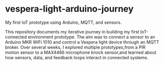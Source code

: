 # vespera-light-arduino-journey
My first IoT prototype using Arduino, MQTT, and sensors.

This repository documents my iterative journey in building my first IoT-connected environment prototype.
The aim was to connect a sensor to an Arduino MKR WiFi 1010 and control a Vespera light device through an MQTT broker.
Over several weeks, I explored multiple prototypes,from a PIR motion sensor to a MAX4466 microphone knock sensor,and learned about how sensors, data, and feedback loops interact in connected systems.
